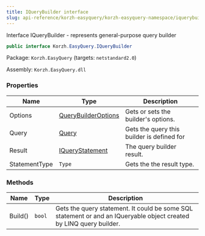 ```yaml
---
title: IQueryBuilder interface
slug: api-reference/korzh-easyquery/korzh-easyquery-namespace/iquerybuilder-interface
---
```

Interface IQueryBuilder - represents general-purpose query builder
```csharp
public interface Korzh.EasyQuery.IQueryBuilder

```
Package: `Korzh.EasyQuery` (targets: `netstandard2.0`)

Assembly: `Korzh.EasyQuery.dll`

### Properties

| Name | Type | Description | 
| --- | --- | --- | 
| Options | [QueryBuilderOptions](api-reference/korzh-easyquery/korzh-easyquery-namespace/querybuilderoptions-class) | Gets or sets the builder's options. | 
| Query | [Query](api-reference/korzh-easyquery/korzh-easyquery-namespace/query-class) | Gets the query this builder is defined for | 
| Result | [IQueryStatement](api-reference/korzh-easyquery/korzh-easyquery-namespace/iquerystatement-interface) | The query builder result. | 
| StatementType | `Type` | Gets the the result type. | 


### Methods

| Name | Type | Description | 
| --- | --- | --- | 
| Build() | `bool` | Gets the query statement.  It could be some SQL statement or and an IQueryable object created by LINQ query builder. |